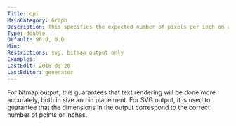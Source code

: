 ```yaml
---
Title: dpi
MainCategory: Graph
Description: This specifies the expected number of pixels per inch on a display device.
Type: double
Default: 96.0, 0.0
Min: 
Restrictions: svg, bitmap output only
Examples: 
LastEdit: 2018-03-28
LastEditor: generator
---
```


For bitmap output, this guarantees that text rendering will be done more accurately, both in size and in placement. For SVG output, it is used to guarantee that the dimensions in the output correspond to the correct number of points or inches.
